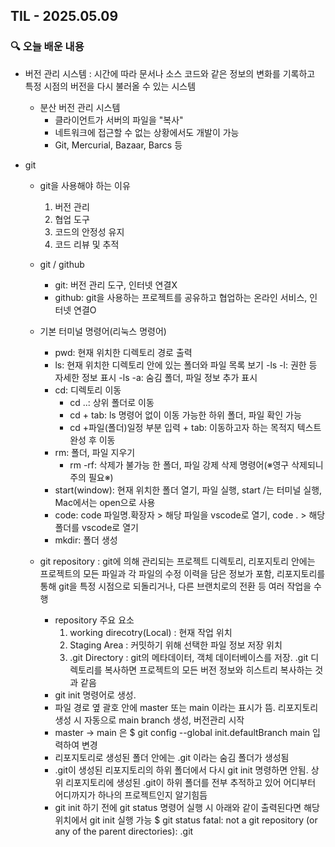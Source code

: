 ## TIL - 2025.05.09

### 🔍 오늘 배운 내용
- 버전 관리 시스템
  : 시간에 따라 문서나 소스 코드와 같은 정보의 변화를 기록하고 특정 시점의 버전을 다시 불러올 수 있는 시스템
  - 분산 버전 관리 시스템
    - 클라이언트가 서버의 파일을 "복사"
    - 네트워크에 접근할 수 없는 상황에서도 개발이 가능
    - Git, Mercurial, Bazaar, Barcs 등
      
- git
  - git을 사용해야 하는 이유
    1. 버전 관리
    2. 협업 도구
    3. 코드의 안정성 유지
    4. 코드 리뷰 및 추적
       
  - git / github
    - git: 버전 관리 도구, 인터넷 연결X
    - github: git을 사용하는 프로젝트를 공유하고 협업하는 온라인 서비스, 인터넷 연결O
      
  - 기본 터미널 명령어(리눅스 명령어)
    - pwd: 현재 위치한 디렉토리 경로 출력
    - ls: 현재 위치한 디렉토리 안에 있는 폴더와 파일 목록 보기
      -ls -l: 권한 등 자세한 정보 표시
      -ls -a: 숨김 폴더, 파일 정보 추가 표시
    - cd: 디렉토리 이동
      - cd ..: 상위 폴더로 이동
      - cd + tab: ls 명령어 없이 이동 가능한 하위 폴더, 파일 확인 가능
      - cd +파일(폴더)일정 부분 입력 + tab: 이동하고자 하는 목적지 텍스트 완성 후 이동
    - rm: 폴더, 파일 지우기
      - rm -rf: 삭제가 불가능 한 폴더, 파일 강제 삭제 명령어(※영구 삭제되니 주의 필요※)
    - start(window): 현재 위치한 폴더 열기, 파일 실행, start /는 터미널 실행, Mac에서는 open으로 사용
    - code: code 파일명.확장자 > 해당 파일을 vscode로 열기, code . > 해당 폴더를 vscode로 열기
    - mkdir: 폴더 생성
      
  - git repository
    : git에 의해 관리되는 프로젝트 디렉토리, 리포지토리 안에는 프로젝트의 모든 파일과 각 파일의 수정 이력을 담은 정보가 포함, 리포지토리를 통해 git을 특정 시점으로 되돌리거나, 다른 브랜치로의 전환 등 여러 작업을 수행

    - repository 주요 요소
        1. working direcotry(Local)
           : 현재 작업 위치
        2. Staging Area
           : 커밋하기 위해 선택한 파일 정보 저장 위치
        3. .git Directory
           : git의 메타데이터, 객체 데이터베이스를 저장. .git 디렉토리를 복사하면 프로젝트의 모든 버전 정보와 히스트리 복사하는 것과 같음
    - git init 명령어로 생성.
    - 파일 경로 옆 괄호 안에 master 또는 main 이라는 표시가 뜸. 리포지토리 생성 시 자동으로 main branch 생성, 버전관리 시작
    - master -> main 은 $ git config --global init.defaultBranch main 입력하여 변경
    - 리포지토리로 생성된 폴더 안에는 .git 이라는 숨김 폴더가 생성됨
    - .git이 생성된 리포지토리의 하위 폴더에서 다시 git init 명령하면 안됨. 상위 리포지토리에 생성된 .git이 하위 폴더를 전부 추적하고 있어 어디부터 어디까지가 하나의 프로젝트인지 알기힘듬
    - git init 하기 전에 git status 명령어 실행 시 아래와 같이 출력된다면 해당 위치에서 git init 실행 가능
      $ git status
      fatal: not a git repository (or any of the parent directories): .git

    
    
